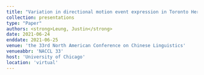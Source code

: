 ```yaml
---
title: "Variation in directional motion event expression in Toronto Heritage Cantonese"
collection: presentations
type: "Paper"
authors: <strong>Leung, Justin</strong>
date: 2021-06-24
enddate: 2021-06-25
venue: 'the 33rd North American Conference on Chinese Linguistics'
venueabbr: 'NACCL 33'
host: 'University of Chicago'
location: 'virtual'
---
```

